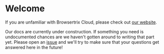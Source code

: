# Welcome

If you are unfamiliar with Browsertrix Cloud, please check out [our website](https://browsertrix.cloud).

Our docs are currently under construction.  If something you need is undocumented chances are we haven't gotten around to writing that part yet.  Please open an [issue](https://github.com/webrecorder/browsertrix-cloud/issues?q=is%3Aissue+is%3Aopen+sort%3Aupdated-desc) and we'll try to make sure that your questions get answered here in the future!

